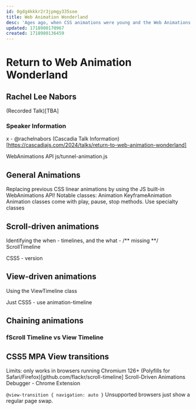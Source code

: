 ```yaml
---
id: 0gdg4kkkr2r3jpmgy335soe
title: Web Animation Wonderland
desc: 'Ages ago, when CSS animations were young and the Web Animations API had yet to ship in all browsers, before the time of JavaScript frameworks when JQuery could still be found on job postings, Rachel Nabors made a series of interactive, hand drawn Alice in Wonderland storybooks using polyfills and some clever hacks. Today, jump down the rabbit hole again with brand new CSS and Web APIs that bring your wildest dreams to life. Join Alice, Rachel, and the Hipster White Rabbit as they refactor Alice in Web Animation Land.'
updated: 1718900170967
created: 1718900136459
---
```



# Return to Web Animation Wonderland
## Rachel Lee Nabors
(Recorded Talk)[TBA]


### Speaker Information
x - @rachelnabors
(Cascadia Talk Information)[https://cascadiajs.com/2024/talks/return-to-web-animation-wonderland]

WebAnimations API
js/tunnel-animation.js

## General Animations
Replacing previous CSS linear animations by using the JS built-in WebAnimations API!
Notable classes:
Animation
KeyframeAnimation
Animation classes come with play, pause, stop methods.
Use specialty classes 

## Scroll-driven animations
Identifying the when - timelines, and
the what - /** missing **/ 
ScrollTimeline

CSS5 - version

## View-driven animations
Using the ViewTimeline class

Just CSS5 - use animation-timeline

## Chaining animations
### fScroll Timeline vs View Timeline


## CSS5 MPA View transitions
Limits: only works in browsers running Chromium 126+
(Polyfills for Safari/Firefox)[github.com/flackr/scroll-timeline]
Scroll-Driven Animations Debugger - Chrome Extension

`` @view-transition { navigation: auto } ``
Unsupported browsers just show a regular page swap.